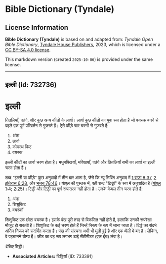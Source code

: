 # Bible Dictionary (Tyndale)

## License Information

**Bible Dictionary (Tyndale)** is based on and adapted from: _Tyndale Open Bible Dictionary_, [Tyndale House Publishers](https://tyndaleopenresources.com/), 2023, which is licensed under a [CC BY-SA 4.0 license](https://creativecommons.org/licenses/by-sa/4.0/legalcode.en).

This markdown version (created `2025-10-06`) is provided under the same license.



--------------------------------

## इल्ली (id: 732736)

इल्ली
=====

तितलियाँ, पतंगे, और कुछ अन्य कीड़ों के लार्वा। लार्वा कुछ कीड़ों का युवा रूप होता है जो वयस्क बनने से पहले एक पूर्ण परिवर्तन से गुजरते हैं। ऐसे कीड़े चार चरणों से गुजरते हैं:

1. अंडा
2. लार्वा
3. कोषस्थ किट
4. वयस्क

इल्ली कीटों का लार्वा चरण होता है। मधुमक्खियाँ, मक्खियाँ, पतंगे और तितलियाँ सभी का लार्वा या इल्ली चरण होता है।

शब्द "इल्ली या कीड़े" कुछ अनुवादों में तीन बार आता है, जैसे कि न्यू लिविंग अनुवाद में [1 राजा 8:37](https://ref.ly/1Kgs8:37), [2 इतिहास 6:28](https://ref.ly/2Chr6:28), और [भजन 78:46](https://ref.ly/Ps78:46)। योएल की पुस्तक में, वही शब्द "टिड्डी" के रूप में अनुवादित है ([योएल 1:4](https://ref.ly/Joel1:4); [2:25](https://ref.ly/Joel2:25))। टिड्डी और टिड्डी का पूर्ण रूपांतरण नहीं होता है। उनके केवल तीन चरण होते हैं:

1. अंडा
2. शिशुकिट
3. वयस्कों

शिशुकिट एक छोटा वयस्क है। इसके पंख पूरी तरह से विकसित नहीं होते हैं, हालांकि उनकी रूपरेखा मौजूद हो सकती है। शिशुकिट के कई चरण होते हैं जिन्हें निरूप के रूप में जाना जाता है। टिड्डे का संदर्भ अंतिम निरूप को संदर्भित करता है। पंख की संरचना अभी भी मुड़ी हुई है और एक थैली में बंद है। लेकिन, वे पहचानने योग्य हैं। कीट का वह रूप लगभग ढाई सेंटीमीटर (एक इंच) लंबा है।

*देखिए* टिड्डी।

* **Associated Articles:** टिड्डियाँ (ID: 733391)

